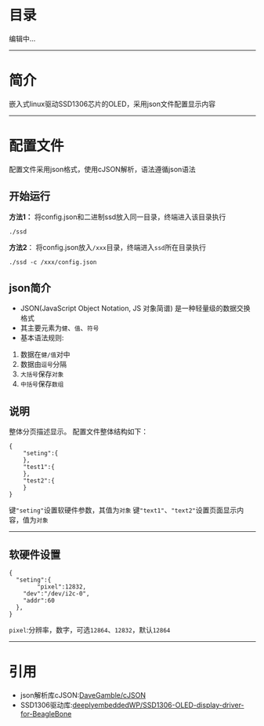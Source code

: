 # 目录
编辑中...

---
# 简介
嵌入式linux驱动SSD1306芯片的OLED，采用json文件配置显示内容

---
# 配置文件
配置文件采用json格式，使用cJSON解析，语法遵循json语法
## 开始运行
**方法1：**
将config.json和二进制ssd放入同一目录，终端进入该目录执行
```
./ssd
```
**方法2**：
将config.json放入`/xxx`目录，终端进入`ssd`所在目录执行
```
./ssd -c /xxx/config.json
```
## json简介
* JSON(JavaScript Object Notation, JS 对象简谱) 是一种轻量级的数据交换格式
* 其主要元素为`健`、`值`、`符号`
* 基本语法规则:
1. 数据在`健/值`对中
2. 数据由`逗号`分隔
3. `大括号`保存`对象`
4. `中括号`保存`数组`

## 说明
整体分页描述显示。
配置文件整体结构如下：
```
{
	"seting":{
	},
	"test1":{
	},
	"test2":{
	}
}
```
键`"seting"`设置软硬件参数，其值为`对象`
键`"text1"`、`"text2"`设置页面显示内容，值为`对象`

---
## 软硬件设置
```
{
  "seting":{
		"pixel":12832,
    "dev":"/dev/i2c-0",
    "addr":60
  },
}
```
`pixel`:分辨率，数字，可选`12864`、`12832`，默认`12864`

---
# 引用
 * json解析库cJSON:[DaveGamble/cJSON](https://github.com/DaveGamble/cJSON)
 * SSD1306驱动库:[deeplyembeddedWP/SSD1306-OLED-display-driver-for-BeagleBone](https://github.com/deeplyembeddedWP/SSD1306-OLED-display-driver-for-BeagleBone)
